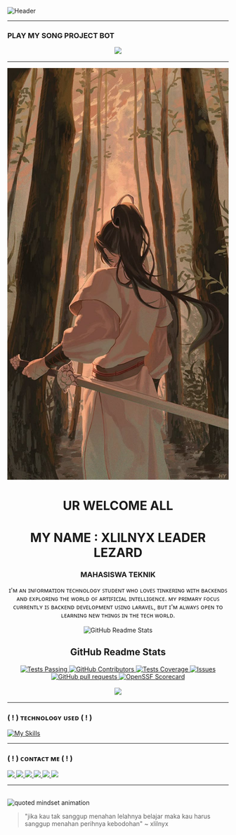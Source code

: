 ![Header](https://media.tenor.com/iVCiM9W7cvYAAAAd/welcome.gif)

---

###  PLAY MY SONG PROJECT BOT
<p align="center">
  <a href="https://files.catbox.moe/6trttu.m4a" target="_blank">
    <img src="https://img.shields.io/badge/%20Play%20My%20Project%20Song-FF0000?style=for-the-badge&logo=youtube&logoColor=white" />
  </a>
</p>

---

![Header](img/18ef6e772c3889d018783fc15674484a.jpg)

<h1 align="center">UR WELCOME ALL</h1>
<h1 align="center">MY NAME : XLILNYX
LEADER LEZARD</h1>
<h3 align="center">MAHASISWA TEKNIK</h3>

<p align="center">ɪ'ᴍ ᴀɴ ɪɴꜰᴏʀᴍᴀᴛɪᴏɴ ᴛᴇᴄʜɴᴏʟᴏɢʏ ꜱᴛᴜᴅᴇɴᴛ ᴡʜᴏ ʟᴏᴠᴇꜱ ᴛɪɴᴋᴇʀɪɴɢ ᴡɪᴛʜ ʙᴀᴄᴋᴇɴᴅꜱ ᴀɴᴅ ᴇxᴘʟᴏʀɪɴɢ ᴛʜᴇ ᴡᴏʀʟᴅ ᴏꜰ ᴀʀᴛɪꜰɪᴄɪᴀʟ ɪɴᴛᴇʟʟɪɢᴇɴᴄᴇ. ᴍʏ ᴘʀɪᴍᴀʀʏ ꜰᴏᴄᴜꜱ ᴄᴜʀʀᴇɴᴛʟʏ ɪꜱ ʙᴀᴄᴋᴇɴᴅ ᴅᴇᴠᴇʟᴏᴘᴍᴇɴᴛ ᴜꜱɪɴɢ ʟᴀʀᴀᴠᴇʟ, ʙᴜᴛ ɪ'ᴍ ᴀʟᴡᴀʏꜱ ᴏᴘᴇɴ ᴛᴏ ʟᴇᴀʀɴɪɴɢ ɴᴇᴡ ᴛʜɪɴɢꜱ ɪɴ ᴛʜᴇ ᴛᴇᴄʜ ᴡᴏʀʟᴅ.</p>


<p align="center">
 <img width="100px" src="https://res.cloudinary.com/anuraghazra/image/upload/v1594908242/logo_ccswme.svg" align="center" alt="GitHub Readme Stats" />
 <h2 align="center">GitHub Readme Stats</h2>
</p>
</p>

 <p align="center">
  <a href="https://github.com/anuraghazra/github-readme-stats/actions">
    <img alt="Tests Passing" src="https://github.com/anuraghazra/github-readme-stats/workflows/Test/badge.svg" />
  </a>
  <a href="https://github.com/anuraghazra/github-readme-stats/graphs/contributors">
    <img alt="GitHub Contributors" src="https://img.shields.io/github/contributors/anuraghazra/github-readme-stats" />
  </a>
  <a href="https://codecov.io/gh/anuraghazra/github-readme-stats">
    <img alt="Tests Coverage" src="https://codecov.io/gh/anuraghazra/github-readme-stats/branch/master/graph/badge.svg" />
  </a>
  <a href="https://github.com/anuraghazra/github-readme-stats/issues">
    <img alt="Issues" src="https://img.shields.io/github/issues/anuraghazra/github-readme-stats?color=0088ff" />
  </a>
  <a href="https://github.com/anuraghazra/github-readme-stats/pulls">
    <img alt="GitHub pull requests" src="https://img.shields.io/github/issues-pr/anuraghazra/github-readme-stats?color=0088ff" />
  </a>
 
  <a href="https://securityscorecards.dev/viewer/?uri=github.com/anuraghazra/github-readme-stats">
    <img alt="OpenSSF Scorecard" src="https://api.securityscorecards.dev/projects/github.com/anuraghazra/github-readme-stats/badge" />
  </a>
  <br/>
  <br/>
  <a href="https://vercel.com?utm\_source=github\_readme\_stats\_team\&utm\_campaign=oss">
    <img src="https://files.catbox.moe/8n0rlg.jpg"/>
  </a>
</p>



---

### ( ! ) ᴛᴇᴄʜɴᴏʟᴏɢʏ ᴜꜱᴇᴅ ( ! ) 
[![My Skills](https://skillicons.dev/icons?i=javascript,html,css,cpp,laravel,python,php,nodejs,java,vim,git,github)](https://skillicons.dev)

---

### ( ! ) ᴄᴏɴᴛᴀᴄᴛ ᴍᴇ ( ! ) 

<p>
  <a href="https://instagram.com/-" target="_blank">
    <img src="https://img.shields.io/badge/-Instagram-E4405F?style=for-the-badge&logo=instagram&logoColor=white" />
  </a>
  <a href="faisalryu58@gmail.com">
    <img src="https://img.shields.io/badge/-Email-D14836?style=for-the-badge&logo=gmail&logoColor=white" />
  </a>
  <a href="https://wa.me/-" target="_blank">
    <img src="https://img.shields.io/badge/-WhatsApp-25D366?style=for-the-badge&logo=whatsapp&logoColor=white" />
  </a>
  <a href="https://facebook.com/-" target="_blank">
    <img src="https://img.shields.io/badge/-Facebook-1877F2?style=for-the-badge&logo=facebook&logoColor=white" />
  </a>
  <a href="https://t.me/xlilnyx" target="_blank">
    <img src="https://img.shields.io/badge/-Telegram-2CA5E0?style=for-the-badge&logo=telegram&logoColor=white" />
  </a>
  <a href="https://m.me/-" target="_blank">
    <img src="https://img.shields.io/badge/-Messenger-00B2FF?style=for-the-badge&logo=messenger&logoColor=white" />
  </a>
</p>

---

<br clear="both">

<img src="https://files.catbox.moe/zvf5j8.jpg" alt="quoted mindset animation" />

> "jika kau tak sanggup
menahan lelahnya belajar
maka kau harus
sanggup menahan perihnya kebodohan" ~ xlilnyx
